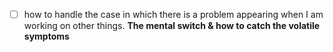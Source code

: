 - [ ] how to handle the case in which there is a problem appearing when I am working on other things. **The mental switch & how to catch the volatile symptoms**
<!--stackedit_data:
eyJoaXN0b3J5IjpbNzQzMTg5NzIxXX0=
-->
